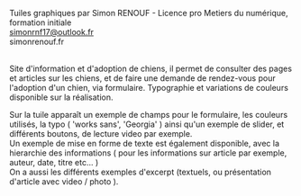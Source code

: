 Tuiles graphiques par Simon RENOUF - Licence pro Metiers du numérique, formation initiale<br>
simonrnf17@outlook.fr<br>
simonrenouf.fr<br><br>

Site d'information et d'adoption de chiens, il permet de consulter des pages et articles sur les chiens, et de faire une demande de rendez-vous pour l'adoption d'un chien, via formulaire.
Typographie et variations de couleurs disponible sur la réalisation.

Sur la tuile apparaît un exemple de champs pour le formulaire, les couleurs utilisés, la typo ( 'works sans', 'Georgia' ) ainsi qu'un exemple de slider, et différents boutons, de lecture video par exemple.<br>
Un exemple de mise en forme de texte est également disponible, avec la hierarchie des informations ( pour les informations sur article par exemple, auteur, date, titre etc... )<br>
On a aussi les différents exemples d'excerpt (textuels, ou présentation d'article avec video / photo ).
